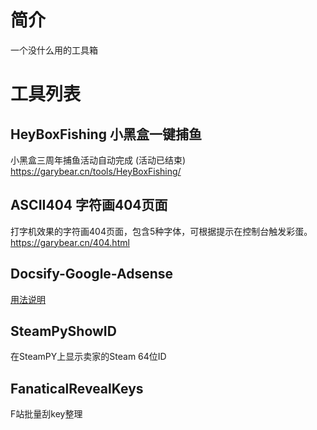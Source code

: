 # 简介  
一个没什么用的工具箱   
# 工具列表
## HeyBoxFishing 小黑盒一键捕鱼
小黑盒三周年捕鱼活动自动完成 (活动已结束)  
https://garybear.cn/tools/HeyBoxFishing/
## ASCII404 字符画404页面
打字机效果的字符画404页面，包含5种字体，可根据提示在控制台触发彩蛋。  
https://garybear.cn/404.html
## Docsify-Google-Adsense
[用法说明](https://github.com/kb1000fx/ToolBox/blob/master/docsify-google-adsense/README.md)
## SteamPyShowID
在SteamPY上显示卖家的Steam 64位ID
## FanaticalRevealKeys
F站批量刮key整理